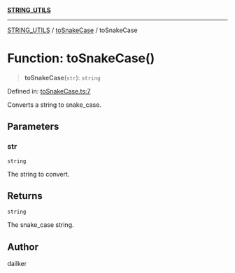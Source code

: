 [**STRING_UTILS**](../../README.md)

***

[STRING_UTILS](../../README.md) / [toSnakeCase](../README.md) / toSnakeCase

# Function: toSnakeCase()

> **toSnakeCase**(`str`): `string`

Defined in: [toSnakeCase.ts:7](https://github.com/dailker/everyutil/blob/0868190298b8cf2d6514015ce5723c81497e5681/src/string/toSnakeCase.ts#L7)

Converts a string to snake_case.

## Parameters

### str

`string`

The string to convert.

## Returns

`string`

The snake_case string.

## Author

dailker
